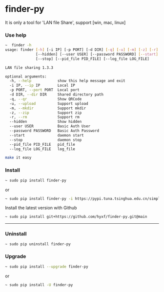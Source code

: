 finder-py
=======

It is only a tool for 'LAN file Share', support [win, mac, linux]

### Use help

~~~bash
~  finder -h
usage: finder [-h] [-i IP] [-p PORT] [-d DIR] [-q] [-u] [-m] [-z] [-r]
              [--hidden] [--user USER] [--password PASSWORD] [--start]
              [--stop] [--pid_file PID_FILE] [--log_file LOG_FILE]

LAN file sharing 1.3.3

optional arguments:
  -h, --help            show this help message and exit
  -i IP, --ip IP        Local IP
  -p PORT, --port PORT  Local port
  -d DIR, --dir DIR     Shared directory path
  -q, --qr              Show QRCode
  -u, --upload          Support upload
  -m, --mkdir           Support mkdir
  -z, --zip             Support zip
  -r, --rm              Support rm
  --hidden              Show hidden
  --user USER           Basic Auth User
  --password PASSWORD   Basic Auth Password
  --start               daemon start
  --stop                daemon stop
  --pid_file PID_FILE   pid_file
  --log_file LOG_FILE   log_file

make it easy
~~~

### Install

~~~bash
~ sudo pip install finder-py
~~~

or 

~~~bash
~ sudo pip install finder-py -i https://pypi.tuna.tsinghua.edu.cn/simple/
~~~

Install the latest version with Github

~~~bash
~ sudo pip install git+https://github.com/hyxf/finder-py.git@main
~~~

---------

### Uninstall

~~~bash
~ sudo pip uninstall finder-py
~~~

### Upgrade

~~~bash
~ sudo pip install --upgrade finder-py
~~~

or

~~~bash
~ sudo pip install -U finder-py
~~~